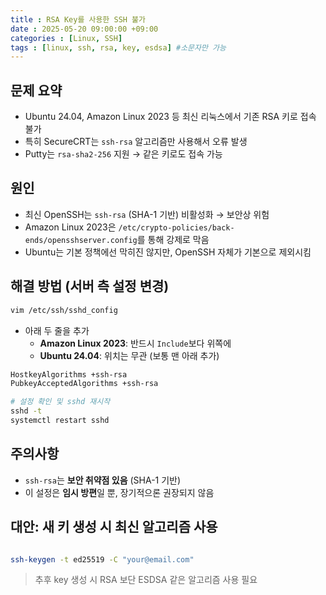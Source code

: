 ```yaml
---
title : RSA Key를 사용한 SSH 불가
date : 2025-05-20 09:00:00 +09:00
categories : [Linux, SSH]
tags : [linux, ssh, rsa, key, esdsa] #소문자만 가능
---
```


## 문제 요약

- Ubuntu 24.04, Amazon Linux 2023 등 최신 리눅스에서 기존 RSA 키로 접속 불가
- 특히 SecureCRT는 `ssh-rsa` 알고리즘만 사용해서 오류 발생
- Putty는 `rsa-sha2-256` 지원 → 같은 키로도 접속 가능

## 원인

- 최신 OpenSSH는 `ssh-rsa` (SHA-1 기반) 비활성화 → 보안상 위험
- Amazon Linux 2023은 `/etc/crypto-policies/back-ends/opensshserver.config`를 통해 강제로 막음
- Ubuntu는 기본 정책에선 막히진 않지만, OpenSSH 자체가 기본으로 제외시킴

## 해결 방법 (서버 측 설정 변경)

```bash
vim /etc/ssh/sshd_config
```

- 아래 두 줄을 추가
    - **Amazon Linux 2023**: 반드시 `Include`보다 위쪽에
    - **Ubuntu 24.04**: 위치는 무관 (보통 맨 아래 추가)

```bash
HostkeyAlgorithms +ssh-rsa
PubkeyAcceptedAlgorithms +ssh-rsa
```

```bash
# 설정 확인 및 sshd 재시작
sshd -t
systemctl restart sshd
```

## 주의사항

- `ssh-rsa`는 **보안 취약점 있음** (SHA-1 기반)
- 이 설정은 **임시 방편**일 뿐, 장기적으론 권장되지 않음

## 대안: 새 키 생성 시 최신 알고리즘 사용

```bash

ssh-keygen -t ed25519 -C "your@email.com"
```

> 추후 key 생성 시 RSA 보단 ESDSA 같은 알고리즘 사용 필요
>